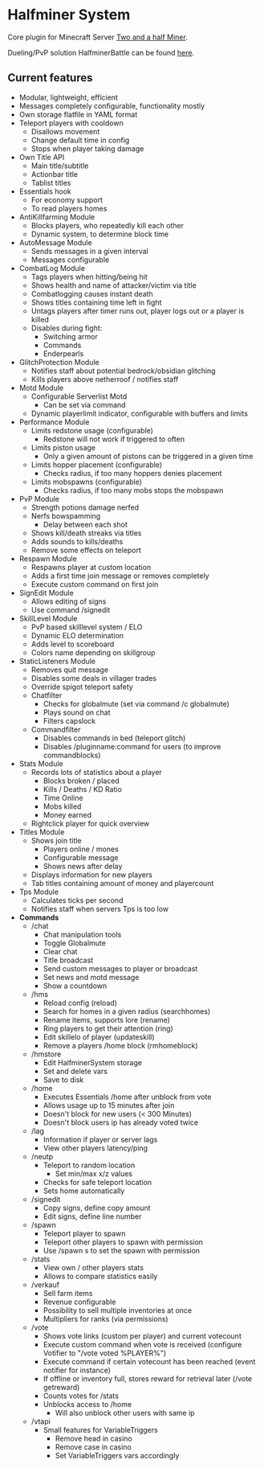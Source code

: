 # Halfminer System
Core plugin for Minecraft Server [Two and a half Miner](https://halfminer.de).

Dueling/PvP solution HalfminerBattle can be found [here](/Kakifrucht/HalfminerBattle).

Current features
-------
- Modular, lightweight, efficient
- Messages completely configurable, functionality mostly
- Own storage flatfile in YAML format
- Teleport players with cooldown
  - Disallows movement
  - Change default time in config
  - Stops when player taking damage
- Own Title API
  - Main title/subtitle
  - Actionbar title
  - Tablist titles
- Essentials hook
  - For economy support
  - To read players homes
- AntiKillfarming Module
  - Blocks players, who repeatedly kill each other
  - Dynamic system, to determine block time
- AutoMessage Module
  - Sends messages in a given interval
  - Messages configurable
- CombatLog Module
  - Tags players when hitting/being hit
  - Shows health and name of attacker/victim via title
  - Combatlogging causes instant death
  - Shows titles containing time left in fight
  - Untags players after timer runs out, player logs out or a player is killed
  - Disables during fight:
    - Switching armor
    - Commands
    - Enderpearls
- GlitchProtection Module
  - Notifies staff about potential bedrock/obsidian glitching
  - Kills players above netherroof / notifies staff
- Motd Module
  - Configurable Serverlist Motd
    - Can be set via command
  - Dynamic playerlimit indicator, configurable with buffers and limits
- Performance Module
  - Limits redstone usage (configurable)
    - Redstone will not work if triggered to often
  - Limits piston usage
    - Only a given amount of pistons can be triggered in a given time
  - Limits hopper placement (configurable)
    - Checks radius, if too many hoppers denies placement
  - Limits mobspawns (configurable)
    - Checks radius, if too many mobs stops the mobspawn
- PvP Module
  - Strength potions damage nerfed
  - Nerfs bowspamming
    - Delay between each shot
  - Shows kill/death streaks via titles
  - Adds sounds to kills/deaths
  - Remove some effects on teleport
- Respawn Module
  - Respawns player at custom location
  - Adds a first time join message or removes completely
  - Execute custom command on first join
- SignEdit Module
  - Allows editing of signs
  - Use command /signedit
- SkillLevel Module
  - PvP based skilllevel system / ELO
  - Dynamic ELO determination
  - Adds level to scoreboard
  - Colors name depending on skillgroup
- StaticListeners Module
  - Removes quit message
  - Disables some deals in villager trades
  - Override spigot teleport safety
  - Chatfilter
    - Checks for globalmute (set via command /c globalmute)
    - Plays sound on chat
    - Filters capslock
  - Commandfilter
    - Disables commands in bed (teleport glitch)
    - Disables /pluginname:command for users (to improve commandblocks)
- Stats Module
  - Records lots of statistics about a player
    - Blocks broken / placed
    - Kills / Deaths / KD Ratio
    - Time Online
    - Mobs killed
    - Money earned
  - Rightclick player for quick overview
- Titles Module
  - Shows join title
    - Players online / mones
    - Configurable message
    - Shows news after delay
  - Displays information for new players
  - Tab titles containing amount of money and playercount
- Tps Module
  - Calculates ticks per second
  - Notifies staff when servers Tps is too low
- **Commands**
  - /chat
    - Chat manipulation tools
    - Toggle Globalmute
    - Clear chat
    - Title broadcast
    - Send custom messages to player or broadcast
    - Set news and motd message
    - Show a countdown
  - /hms
    - Reload config (reload)
    - Search for homes in a given radius (searchhomes)
    - Rename items, supports lore (rename)
    - Ring players to get their attention (ring)
    - Edit skillelo of player (updateskill)
    - Remove a players /home block (rmhomeblock)
  - /hmstore
    - Edit HalfminerSystem storage
    - Set and delete vars
    - Save to disk
  - /home
    - Executes Essentials /home after unblock from vote
    - Allows usage up to 15 minutes after join
    - Doesn't block for new users (< 300 Minutes)
    - Doesn't block users ip has already voted twice
  - /lag
    - Information if player or server lags
    - View other players latency/ping
  - /neutp
    - Teleport to random location
      - Set min/max x/z values
    - Checks for safe teleport location
    - Sets home automatically
  - /signedit
    - Copy signs, define copy amount
    - Edit signs, define line number
  - /spawn
    - Teleport player to spawn
    - Teleport other players to spawn with permission
    - Use /spawn s to set the spawn with permission
  - /stats
    - View own / other players stats
    - Allows to compare statistics easily
  - /verkauf
    - Sell farm items
    - Revenue configurable
    - Possibility to sell multiple inventories at once
    - Multipliers for ranks (via permissions)
  - /vote
    - Shows vote links (custom per player) and current votecount
    - Execute custom command when vote is received (configure Votifier to "/vote voted %PLAYER%")
    - Execute command if certain votecount has been reached (event notifier for instance)
    - If offline or inventory full, stores reward for retrieval later (/vote getreward)
    - Counts votes for /stats
    - Unblocks access to /home
      - Will also unblock other users with same ip
  - /vtapi
    - Small features for VariableTriggers
      - Remove head in casino
      - Remove case in casino
      - Set VariableTriggers vars accordingly
